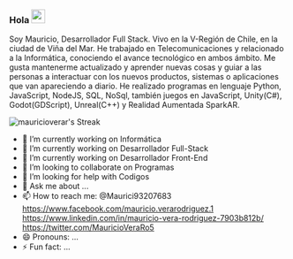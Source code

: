 ### Hola <img src="https://camo.githubusercontent.com/e8e7b06ecf583bc040eb60e44eb5b8e0ecc5421320a92929ce21522dbc34c891/68747470733a2f2f6d656469612e67697068792e636f6d2f6d656469612f6876524a434c467a6361737252346961377a2f67697068792e676966" width="25px" style="max-width: 100%;">

Soy Mauricio, Desarrollador Full Stack. Vivo en la V-Región de Chile, en la ciudad de Viña del Mar. He trabajado en Telecomunicaciones y relacionado a la Informática, conociendo el avance tecnológico en ambos ámbito. Me gusta mantenerme actualizado y aprender nuevas cosas y guiar a las personas a interactuar con los nuevos productos, sistemas o aplicaciones que van apareciendo a diario. He realizado programas en lenguaje Python, JavaScript, NodeJS, SQL, NoSql, también juegos en JavaScript, Unity(C#), Godot(GDScript), Unreal(C++) y Realidad Aumentada SparkAR. 

![mauricioverar's Streak](https://github-readme-streak-stats.herokuapp.com/?user=mauricioverar&theme=vue-dark&hide_border=true)

- 🔭 I’m currently working on Informática
- 💫 I’m currently working on Desarrollador Full-Stack
- 🌱 I’m currently working on Desarrollador Front-End
- 👯 I’m looking to collaborate on Programas
- 🤔 I’m looking for help with Codigos
- 💬 Ask me about ...
- 📫 How to reach me:  @Maurici93207683  https://www.facebook.com/mauricio.verarodriguez.1  https://www.linkedin.com/in/mauricio-vera-rodriguez-7903b812b/  https://twitter.com/MauricioVeraRo5
- 😄 Pronouns: ...
- ⚡ Fun fact: ...

